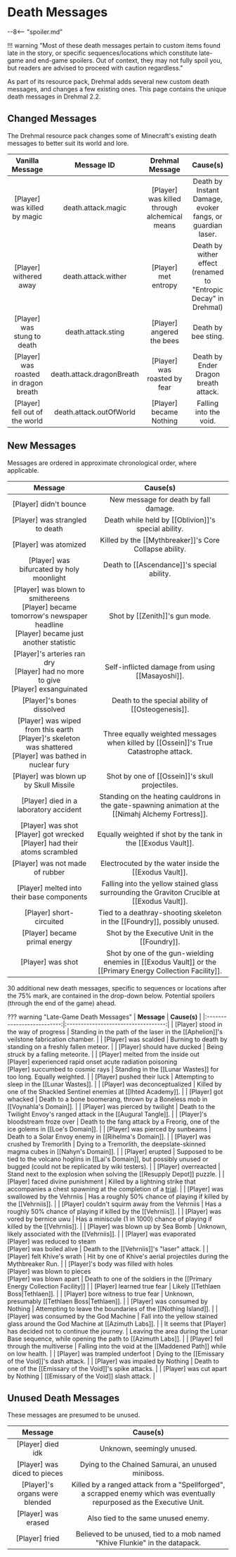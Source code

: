 # Death Messages

--8<-- "spoiler.md"

!!! warning "Most of these death messages pertain to custom items found late in the story, or specific sequences/locations which constitute late-game and end-game spoilers. Out of context, they may not fully spoil you, but readers are advised to proceed with caution regardless."

As part of its resource pack, Drehmal adds several new custom death messages, and changes a few existing ones. This page contains the unique death messages in Drehmal 2.2.

## Changed Messages

The Drehmal resource pack changes some of Minecraft's existing death messages to better suit its world and lore.

| **Vanilla Message** | **Message ID** | **Drehmal Message** | **Cause(s)** |
|:------------------------:|:----------------:|:--------------------------:|:-----------------------------------:|
| [Player] was killed by magic  |  death.attack.magic | [Player] was killed through alchemical means |  Death by Instant Damage, evoker fangs, or guardian laser.  |
| [Player] withered away | death.attack.wither | [Player] met entropy | Death by wither effect (renamed to "Entropic Decay" in Drehmal) |
| [Player] was stung to death | death.attack.sting | [Player] angered the bees | Death by bee sting. |
| [Player] was roasted in dragon breath | death.attack.dragonBreath | [Player] was roasted by fear | Death by Ender Dragon breath attack. |
| [Player] fell out of the world | death.attack.outOfWorld | [Player] became Nothing | Falling into the void. |

## New Messages

Messages are ordered in approximate chronological order, where applicable. 

| **Message** | **Cause(s)** |
|:--------------------------:|:-----------------------------------:|
| [Player] didn't bounce | New message for death by fall damage. |
| [Player] was strangled to death | Death while held by [[Oblivion]]'s special ability. |
| [Player] was atomized | Killed by the [[Mythbreaker]]'s Core Collapse ability. |
| [Player] was bifurcated by holy moonlight | Death to [[Ascendance]]'s special ability. |
| [Player] was blown to smithereens <br> [Player] became tomorrow's newspaper headline <br> [Player] became just another statistic | Shot by [[Zenith]]'s gun mode. |
| [Player]'s arteries ran dry <br> [Player] had no more to give <br> [Player] exsanguinated | Self-inflicted damage from using [[Masayoshi]]. |
| [Player]'s bones dissolved | Death to the special ability of [[Osteogenesis]]. |
| [Player] was wiped from this earth <br> [Player]'s skeleton was shattered <br> [Player] was bathed in nuclear fury | Three equally weighted messages when killed by [[Ossein]]'s True Catastrophe attack. |
| [Player] was blown up by Skull Missile | Shot by one of [[Ossein]]'s skull projectiles. |
| [Player] died in a laboratory accident | Standing on the heating cauldrons in the gate-spawning animation at the [[Nimahj Alchemy Fortress]]. |
| [Player] was shot <br> [Player] got wrecked <br> [Player] had their atoms scrambled | Equally weighted if shot by the tank in the [[Exodus Vault]]. |
| [Player] was not made of rubber | Electrocuted by the water inside the [[Exodus Vault]]. |
| [Player] melted into their base components | Falling into the yellow stained glass surrounding the Graviton Crucible at [[Exodus Vault]]. |
| [Player] short-circuited | Tied to a deathray-shooting skeleton in the [[Foundry]], possibly unused. |
| [Player] became primal energy | Shot by the Executive Unit in the [[Foundry]]. |
| [Player] was shot | Shot by one of the gun-wielding enemies in [[Exodus Vault]] or the [[Primary Energy Collection Facility]]. |

30 additional new death messages, specific to sequences or locations after the 75% mark, are contained in the drop-down below. Potential spoilers (through the end of the game) ahead.

??? warning "Late-Game Death Messages"
    | **Message** | **Cause(s)** |
    |:--------------------------:|:-----------------------------------:|
    | [Player] stood in the way of progress | Standing in the path of the laser in the [[Aphelion]]'s veilstone fabrication chamber. |
    | [Player] was scalded | Burning to death by standing on a freshly fallen meteor. |
    | [Player] should have ducked | Being struck by a falling meteorite. |
    | [Player] melted from the inside out <br> [Player] experienced rapid onset acute radiation poisoning <br> [Player] succumbed to cosmic rays | Standing in the [[Lunar Wastes]] for too long. Equally weighted. |
    | [Player] pushed their luck | Attempting to sleep in the [[Lunar Wastes]]. |
    | [Player] was deconceptualized | Killed by one of the Shackled Sentinel enemies at [[Ihted Academy]]. |
    | [Player] got whacked | Death to a bone boomerang, thrown by a Boneless mob in [[Voynahla's Domain]]. |
    | [Player] was pierced by twilight | Death to the Twilight Envoy's ranged attack in the [[Augural Tangle]]. |
    | [Player]'s bloodstream froze over | Death to the fang attack by a Freorig, one of the ice golems in [[Loe's Domain]]. |
    | [Player] was pierced by sunbeams | Death to a Solar Envoy enemy in [[Rihelma's Domain]]. |
    | [Player] was crushed by Tremorlith | Dying to a Tremorlith, the deepslate-skinned magma cubes in [[Nahyn's Domain]]. |
    | [Player] erupted | Supposed to be tied to the volcano hoglins in [[Lai's Domain]], but possibly unused or bugged (could not be replicated by wiki testers). |
    | [Player] overreacted | Stand next to the explosion when solving the [[Resupply Depot]] puzzle. |
    | [Player] faced divine punishment | Killed by a lightning strike that accompanies a chest spawning at the completion of a [trial](/World/Post-75_Area/Points_of_Interest/Trials/). |
    | [Player] was swallowed by the Vehrniis | Has a roughly 50% chance of playing if killed by the [[Vehrniis]]. |
    | [Player] couldn't squirm away from the Vehrniis | Has a roughly 50% chance of playing if killed by the [[Vehrniis]]. |
    | [Player] was vored by bernice uwu | Has a miniscule (1 in 1000) chance of playing if killed by the [[Vehrniis]]. |
    | [Player] was blown up by Sea Bomb | Unknown, likely associated with the [[Vehrniis]]. |
    | [Player] was evaporated <br> [Player] was reduced to steam <br> [Player] was boiled alive | Death to the [[Vehrniis]]'s "laser" attack. |
    | [Player] felt Khive's wrath | Hit by one of Khive's aerial projectiles during the Mythbreaker Run. |
    | [Player]'s body was filled with holes <br> [Player] was blown to pieces <br> [Player] was blown apart | Death to one of the soldiers in the [[Primary Energy Collection Facility]] |
    | [Player] learned true fear | Likely [[Tethlaen Boss|Tethlaen]]. |
    | [Player] bore witness to true fear | Unknown, presumably [[Tethlaen Boss|Tethlaen]]. |
    | [Player] was consumed by Nothing | Attempting to leave the boundaries of the [[Nothing Island]]. |
    | [Player] was consumed by the God Machine | Fall into the yellow stained glass around the God Machine at [[Azimuth Labs]]. |
    | It seems that [Player] has decided not to continue the journey. | Leaving the area during the Lunar Base sequence, while opening the path to [[Azimuth Labs]]. |
    | [Player] fell through the multiverse | Falling into the void at the [[Maddened Path]] while on low health. |
    | [Player] was trampled underfoot | Dying to the [[Emissary of the Void]]'s dash attack. |
    | [Player] was impaled by Nothing | Death to one of the [[Emissary of the Void]]'s spike attacks. |
    | [Player] was cut apart by Nothing | [[Emissary of the Void]] slash attack. |

## Unused Death Messages

These messages are presumed to be unused.

| **Message** | **Cause(s)** |
|:--------------------------:|:-----------------------------------:|
| [Player] died idk | Unknown, seemingly unused. |
| [Player] was diced to pieces | Dying to the Chained Samurai, an unused miniboss. |
| [Player]'s organs were blended | Killed by a ranged attack from a "Spellforged", a scrapped enemy which was eventually repurposed as the Executive Unit. |
| [Player] was erased | Also tied to the same unused enemy. |
| [Player] fried | Believed to be unused, tied to a mob named "Khive Flunkie" in the datapack. |
